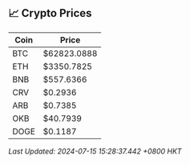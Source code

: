 ## 📈 Crypto Prices

| Coin | Price |
| ---- | ----- |
| BTC | $62823.0888 |
| ETH | $3350.7825 |
| BNB | $557.6366 |
| CRV | $0.2936 |
| ARB | $0.7385 |
| OKB | $40.7939 |
| DOGE | $0.1187 |

_Last Updated: 2024-07-15 15:28:37.442 +0800 HKT_